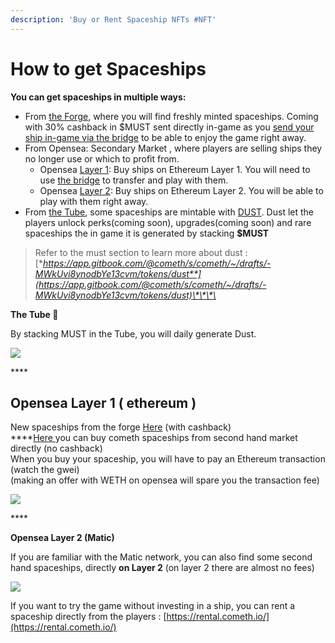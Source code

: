 ```yaml
---
description: 'Buy or Rent Spaceship NFTs #NFT'
---
```


# How to get Spaceships

**You can get spaceships in multiple ways:** 

* From [the Forge](https://opensea.io/accounts/cometh_nft_forge), where you will find freshly minted spaceships. Coming with 30% cashback in $MUST sent directly in-game as you [send your ship in-game via the bridge](https://bridge.cometh.io/) to be able to enjoy the game right away.
* From Opensea: Secondary Market , where players are selling ships they no longer use or which to profit from.
  * Opensea [Layer 1](https://opensea.io/assets/cometh-spaceships): Buy ships on Ethereum Layer 1. You will need to use [the bridge](https://bridge.cometh.io/) to transfer and play with them.
  * Opensea [Layer 2](https://matic.opensea.io/):  Buy ships on Ethereum Layer 2.  You will be able to play with them right away.
* From [the Tube](https://www.cometh.io/farming/must), some spaceships are mintable with [DUST](../comethswap-1/tokens/dust.md).  Dust let the players unlock perks\(coming soon\), upgrades\(coming soon\) and rare spaceships the in game it is generated by stacking **$MUST**

> Refer to the must section to learn more about dust : [**https://app.gitbook.com/@cometh/s/cometh/~/drafts/-MWkUvi8ynodbYe13cvm/tokens/dust**](https://app.gitbook.com/@cometh/s/cometh/~/drafts/-MWkUvi8ynodbYe13cvm/tokens/dust)\*\*\*\*



**The Tube 🧪**

By stacking MUST in the Tube, you will daily generate Dust.

![](../.gitbook/assets/9ab1c02a746d0966048c9224974c4d88%20%282%29.png)

\*\*\*\*

## **Opensea Layer 1 \( ethereum \)**

New spaceships from the forge [Here](https://opensea.io/accounts/cometh_nft_forge) \(with cashback\)  
****[Here ](https://opensea.io/collection/cometh-spaceships/)you can buy cometh spaceships from second hand market directly \(no cashback\)  
When you buy your spaceship, you will have to pay an Ethereum transaction \(watch the gwei\)  
\(making an offer with WETH on opensea will spare you the transaction fee\)

![](../.gitbook/assets/f2e27876b362a2218ce8ffd87309472c%20%281%29.png)

\*\*\*\*

**Opensea Layer 2 \(Matic\)**

If you are familiar with the Matic network, you can also find some second hand spaceships, directly **on Layer 2**  \(on layer 2 there are almost no fees\)

![](../.gitbook/assets/f2e27876b362a2218ce8ffd87309472c.png)



If you want to try the game without investing in a ship, you can rent a spaceship directly from the players : [https://rental.cometh.io/](https://rental.cometh.io/)




